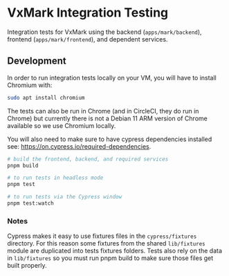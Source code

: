 # VxMark Integration Testing

Integration tests for VxMark using the backend (`apps/mark/backend`), frontend
(`apps/mark/frontend`), and dependent services.

## Development

In order to run integration tests locally on your VM, you will have to install
Chromium with:

```bash
sudo apt install chromium
```

The tests can also be run in Chrome (and in CircleCI, they do run in Chrome) but
currently there is not a Debian 11 ARM version of Chrome available so we use
Chromium locally.

You will also need to make sure to have cypress dependencies installed see:
https://on.cypress.io/required-dependencies.

```bash
# build the frontend, backend, and required services
pnpm build

# to run tests in headless mode
pnpm test

# to run tests via the Cypress window
pnpm test:watch
```

### Notes

Cypress makes it easy to use fixtures files in the `cypress/fixtures` directory.
For this reason some fixtures from the shared `lib/fixtures` module are
duplicated into tests fixtures folders. Tests also rely on the data in
`lib/fixtures` so you must run pnpm build to make sure those files get built
properly.
